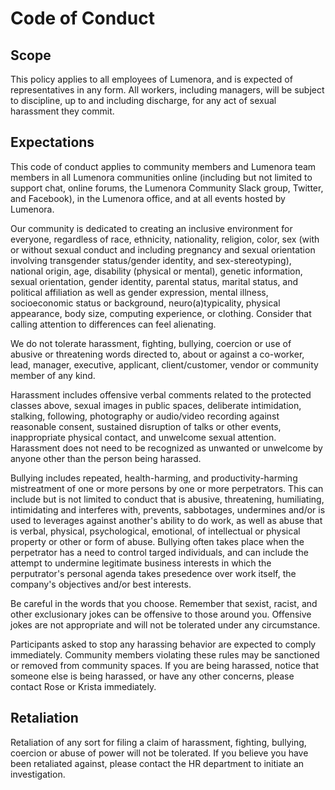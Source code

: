 # Code of Conduct


## Scope

This policy applies to all employees of Lumenora, and is expected of representatives in any form. All workers, including managers, will be subject to discipline, up to and including discharge, for any act of sexual harassment they commit.

## Expectations 

This code of conduct applies to community members and Lumenora team members in all Lumenora communities online (including but not limited to support chat, online forums, the Lumenora Community Slack group, Twitter, and Facebook), in the Lumenora office, and at all events hosted by Lumenora.

Our community is dedicated to creating an inclusive environment for everyone, regardless of race, ethnicity, nationality, religion, color, sex (with or without sexual conduct and including pregnancy and sexual orientation involving transgender status/gender identity, and sex-stereotyping), national origin, age, disability (physical or mental), genetic information, sexual orientation, gender identity, parental status, marital status, and political affiliation as well as gender expression, mental illness, socioeconomic status or background, neuro(a)typicality, physical appearance, body size, computing experience, or clothing. Consider that calling attention to differences can feel alienating.

We do not tolerate harassment, fighting, bullying, coercion or use of abusive or threatening words directed to, about or against a co-worker, lead, manager, executive, applicant, client/customer, vendor or community member of any kind.

Harassment includes offensive verbal comments related to the protected classes above, sexual images in public spaces, deliberate intimidation, stalking, following, photography or audio/video recording against reasonable consent, sustained disruption of talks or other events, inappropriate physical contact, and unwelcome sexual attention. Harassment does not need to be recognized as unwanted or unwelcome by anyone other than the person being harassed.  

Bullying includes repeated, health-harming, and productivity-harming mistreatment of one or more persons by one or more perpetrators. This can include but is not limited to conduct that is abusive, threatening, humiliating, intimidating and interferes with, prevents, sabbotages, undermines and/or is used to leverages against another's ability to do work, as well as abuse that is verbal, physical, psychological, emotional, of intellectual or physical property or other or form of abuse. Bullying often takes place when the perpetrator has a need to control targed individuals, and can include the attempt to undermine legitimate business interests in which the perputrator's personal agenda takes presedence over work itself, the company's objectives and/or best interests. 

Be careful in the words that you choose. Remember that sexist, racist, and other exclusionary jokes can be offensive to those around you. Offensive jokes are not appropriate and will not be tolerated under any circumstance.

Participants asked to stop any harassing behavior are expected to comply immediately. Community members violating these rules may be sanctioned or removed from community spaces. If you are being harassed, notice that someone else is being harassed, or have any other concerns, please contact Rose or Krista immediately.

## Retaliation 

Retaliation of any sort for filing a claim of harassment, fighting, bullying, coercion or abuse of power will not be tolerated. If you believe you have been retaliated against, please contact the HR department to initiate an investigation.